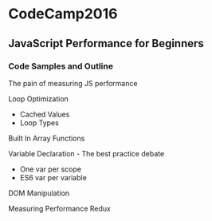 # CodeCamp2016

## JavaScript Performance for Beginners

### Code Samples and Outline

The pain of measuring JS performance 

Loop Optimization
  - Cached Values
  - Loop Types

Built In Array Functions

Variable Declaration - The best practice debate
  - One var per scope 
  - ES6 var per variable 
  
DOM Manipulation

Measuring Performance Redux